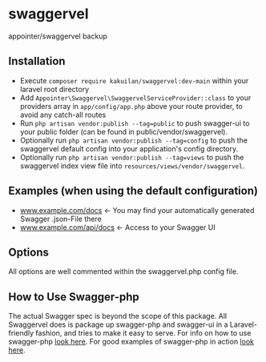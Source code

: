 # swaggervel
appointer/swaggervel backup

## Installation
- Execute `composer require kakuilan/swaggervel:dev-main` within your laravel root directory
- Add `Appointer\Swaggervel\SwaggervelServiceProvider::class` to your providers array in `app/config/app.php` above your route provider, to avoid any catch-all routes
- Run `php artisan vendor:publish --tag=public` to push swagger-ui to your public folder (can be found in public/vendor/swaggervel).
- Optionally run `php artisan vendor:publish --tag=config` to push the swaggervel default config into your application's config directory.
- Optionally run `php artisan vendor:publish --tag=views` to push the swaggervel index view file into `resources/views/vendor/swaggervel`.

## Examples (when using the default configuration)
- www.example.com/docs  <- You may find your automatically generated Swagger .json-File there
- www.example.com/api/docs <- Access to your Swagger UI

## Options
All options are well commented within the swaggervel.php config file.

## How to Use Swagger-php
The actual Swagger spec is beyond the scope of this package. All Swaggervel does is package up swagger-php and swagger-ui in a Laravel-friendly fashion, and tries to make it easy to serve. For info on how to use swagger-php [look here](http://zircote.com/swagger-php/). For good examples of swagger-php in action [look here](https://github.com/zircote/swagger-php/tree/master/Examples).
